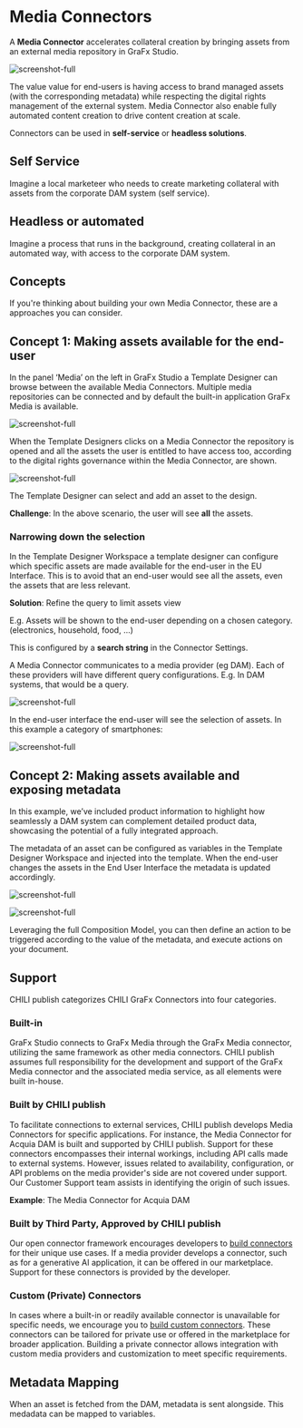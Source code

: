 # Media Connectors

A **Media Connector** accelerates collateral creation by bringing assets from an external media repository in GraFx Studio.

![screenshot-full](connector2.png)

The value value for end-users is having access to brand managed assets (with the corresponding metadata) while respecting the digital rights management of the external system.
Media Connector also enable fully automated content creation to drive content creation at scale.

Connectors can be used in **self-service** or **headless solutions**.

## Self Service

Imagine a local marketeer who needs to create marketing collateral with assets from the corporate DAM system (self service).

## Headless or automated

Imagine a process that runs in the background, creating collateral in an automated way, with access to the corporate DAM system.

## Concepts

If you're thinking about building your own Media Connector, these are a approaches you can consider.

## Concept 1: Making assets available for the end-user

In the panel ‘Media’ on the left in GraFx Studio a Template Designer can browse between the available Media Connectors. Multiple media repositories can be connected and by default the built-in application GraFx Media is available.

![screenshot-full](damconnector01.png)

When the Template Designers clicks on a Media Connector the repository is opened and all the assets the user is entitled to have access too, according to the digital rights governance within the Media Connector, are shown.

![screenshot-full](damconnector02.png)

The Template Designer can select and add an asset to the design. 

**Challenge**: In the above scenario, the user will see **all** the assets.

### Narrowing down the selection

In the Template Designer Workspace a template designer can configure which specific assets are made available for the end-user in the EU Interface. This is to avoid that an end-user would see all the assets, even the assets that are less relevant. 

**Solution**: Refine the query to limit assets view

E.g. Assets will be shown to the end-user depending on a chosen category. (electronics, household, food, ...)

This is configured by a **search string** in the Connector Settings. 

A Media Connector communicates to a media provider (eg DAM). Each of these providers will have different query configurations. E.g. In DAM systems, that would be a query.

![screenshot-full](damconnector03.png)

In the end-user interface the end-user will see the selection of assets. In this example a category of smartphones:

![screenshot-full](damconnector04.png)

## Concept 2: Making assets available and exposing metadata

In this example, we’ve included product information to highlight how seamlessly a DAM system can complement detailed product data, showcasing the potential of a fully integrated approach.

The metadata of an asset can be configured as variables in the Template Designer Workspace and injected into the template. When the end-user changes the assets in the End User Interface the metadata is updated accordingly.

![screenshot-full](damconnector05.png)

![screenshot-full](damconnector06.png)

Leveraging the full Composition Model, you can then define an action to be triggered according to the value of the metadata, and execute actions on your document.

## Support

CHILI publish categorizes CHILI GraFx Connectors into four categories.

### Built-in

GraFx Studio connects to GraFx Media through the GraFx Media connector, utilizing the same framework as other media connectors. CHILI publish assumes full responsibility for the development and support of the GraFx Media connector and the associated media service, as all elements were built in-house.

### Built by CHILI publish

To facilitate connections to external services, CHILI publish develops Media Connectors for specific applications. For instance, the Media Connector for Acquia DAM is built and supported by CHILI publish. Support for these connectors encompasses their internal workings, including API calls made to external systems. However, issues related to availability, configuration, or API problems on the media provider's side are not covered under support. Our Customer Support team assists in identifying the origin of such issues.

**Example**: The Media Connector for Acquia DAM

### Built by Third Party, Approved by CHILI publish

Our open connector framework encourages developers to [build connectors](/GraFx-Developers/connectors/build-media-connector/) for their unique use cases. If a media provider develops a connector, such as for a generative AI application, it can be offered in our marketplace. Support for these connectors is provided by the developer.

### Custom (Private) Connectors

In cases where a built-in or readily available connector is unavailable for specific needs, we encourage you to [build custom connectors](/GraFx-Developers/connectors/build-media-connector/). These connectors can be tailored for private use or offered in the marketplace for broader application. Building a private connector allows integration with custom media providers and customization to meet specific requirements.

## Metadata Mapping

When an asset is fetched from the DAM, metadata is sent alongside.
This medadata can be mapped to variables.